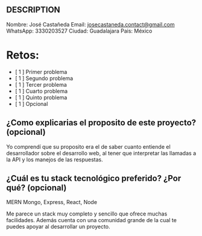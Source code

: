 ## DESCRIPTION

Nombre: José Castañeda
Email: josecastaneda.contact@gmail.com
WhatsApp: 3330203527
Ciudad: Guadalajara
Pais: México

# Retos:
  - [ 1 ] Primer problema
  - [ 1 ] Segundo problema
  - [ 1 ] Tercer problema
  - [ 1 ] Cuarto problema
  - [ 1 ] Quinto problema
  - [ 1 ] Opcional

## ¿Como explicarias el proposito de este proyecto? (opcional)
Yo comprendí que su proposito era el de saber cuanto entiende el desarrollador sobre el desarrollo web, al tener que interpretar las llamadas a la API y los manejos de las respuestas.


## ¿Cuál es tu stack tecnológico preferido? ¿Por qué? (opcional)
MERN
Mongo, Express, React, Node

Me parece un stack muy completo y sencillo que ofrece muchas facilidades. Además cuenta con una comunidad grande de la cual te puedes apoyar al desarrollar un proyecto.